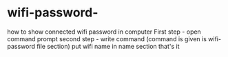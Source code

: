 # wifi-password-
how to show connected wifi password in computer
First step - open command prompt
second step - write command (command is given is wifi-password file section)
put wifi name in name section
that's it
